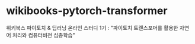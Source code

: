 # wikibooks-pytorch-transformer
위키북스 파이토치 &amp; 딥러닝 온라인 스터디 1기 : "파이토치 트랜스포머를 활용한 자연어 처리와 컴퓨터비전 심층학습"
